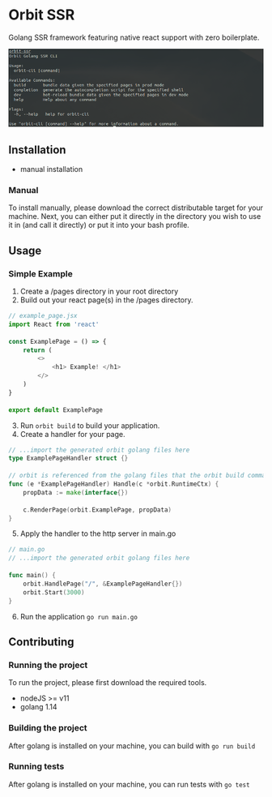 # Orbit SSR
Golang SSR framework featuring native react support with zero boilerplate.

![CLI](./.github/cap.png)

## Installation
- manual installation

### Manual
To install manually, please download the correct distributable target for your machine. Next, you can either put it directly
in the directory you wish to use it in (and call it directly) or put it into your bash profile.

## Usage 

### Simple Example
1. Create a /pages directory in your root directory
2. Build out your react page(s) in the /pages directory.
```js
// example_page.jsx
import React from 'react'

const ExamplePage = () => {
    return (
        <>
            <h1> Example! </h1>
        </>
    )
}
 
export default ExamplePage
```
3. Run `orbit build` to build your application.
4. Create a handler for your page.
```go
// ...import the generated orbit golang files here
type ExamplePageHandler struct {}

// orbit is referenced from the golang files that the orbit build command generates
func (e *ExamplePageHandler) Handle(c *orbit.RuntimeCtx) {
    propData := make(interface{})

    c.RenderPage(orbit.ExamplePage, propData)
}
```
5. Apply the handler to the http server in main.go
```go
// main.go
// ...import the generated orbit golang files here

func main() {
    orbit.HandlePage("/", &ExamplePageHandler{})
    orbit.Start(3000)
}
```
6. Run the application `go run main.go`


## Contributing
### Running the project
To run the project, please first download the required tools.
- nodeJS >= v11
- golang 1.14

### Building the project
After golang is installed on your machine, you can build with `go run build`

### Running tests
After golang is installed on your machine, you can run tests with `go test`